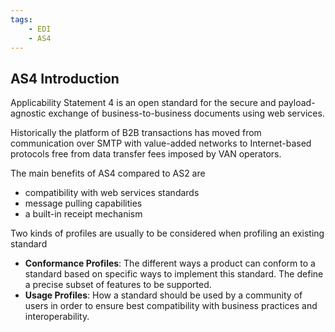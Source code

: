 ```yaml
---
tags:
	- EDI
	- AS4
---
```


## AS4 Introduction

Applicability Statement 4 is an open standard for the secure and payload-agnostic exchange of business-to-business documents using web services.  

Historically the platform of B2B transactions has moved from communication over SMTP with value-added networks to Internet-based protocols free from data transfer fees imposed by VAN operators.

The main benefits of AS4 compared to AS2 are
- compatibility with web services standards
- message pulling capabilities
- a built-in receipt mechanism

Two kinds of profiles are usually to be considered when profiling an existing standard
- **Conformance Profiles**: The different ways a product can conform to a standard based on specific ways to implement this standard. The define a precise subset of features to be supported.
- **Usage Profiles**: How a standard should be used by a community of users in order to ensure best compatibility with business practices and interoperability.

